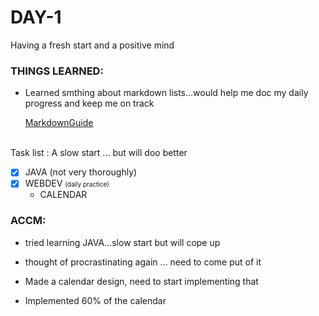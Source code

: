 # DAY-1
Having a fresh start and a positive mind

### THINGS LEARNED:
- <p> Learned smthing about markdown lists...would help me doc my daily progress and keep me on track </p>
    <a href="https://www.markdownguide.org/extended-syntax/#:~:text=In%20Markdown%20applications%20that%20support,brackets%20(%20%5Bx%5D%20)."> MarkdownGuide <BR> <BR></a>

Task list :
A slow start ... but will doo better

- [x] JAVA (not very thoroughly)
- [x] WEBDEV <span style="font-size:10px">(daily practice)</span>
  - CALENDAR

### ACCM: 
- tried learning JAVA...slow start but will cope up
- thought of procrastinating again ... need to come put of it
  
- Made a calendar design, need to start implementing that  
- Implemented 60% of the calendar